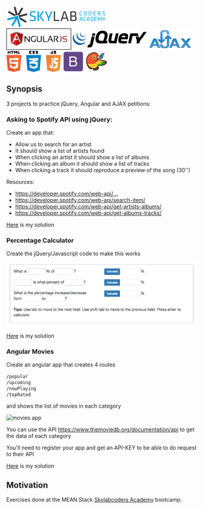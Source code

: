 [![Skylab](https://github.com/Iggy-Codes/logo-images/blob/master/logos/skylab-56.png)](http://www.skylabcoders.com/)   
[![AngularJS](https://github.com/Iggy-Codes/logo-images/blob/master/logos/angularjs.png)](https://angularjs.org/)
[![jQuery](https://github.com/Iggy-Codes/logo-images/blob/master/logos/jquery.png)](http://jquery.com/)
[![AJAX](https://github.com/Iggy-Codes/logo-images/blob/master/logos/ajax.png)](https://developer.mozilla.org/en-US/docs/AJAX/)
[![HTML5,CSS3 and JS](https://github.com/Iggy-Codes/logo-images/blob/master/logos/html5-css3-js.png)](http://www.w3.org/)
[![Bootstrap](https://github.com/Iggy-Codes/logo-images/blob/master/logos/bootstrap.png)](http://getbootstrap.com/)
[![Bower](https://github.com/Iggy-Codes/logo-images/blob/master/logos/bower.png)](http://bower.io/)

## Synopsis

3 projects to practice jQuery, Angular and  AJAX petitions:

### Asking to Spotify API using jQuery:

Create an app that:

- Allow us to search for an artist
- It should show a list of artists found
- When clicking an artist it should show a list of albums
- When clicking an album it should show a list of tracks
- When clicking a track it should reproduce a preview of the song (30'')

Resources:
+ https://developer.spotify.com/web-api/__
+ https://developer.spotify.com/web-api/search-item/
+ https://developer.spotify.com/web-api/get-artists-albums/
+ https://developer.spotify.com/web-api/get-albums-tracks/

[Here]('tree/master/01-jquery-spotify-API/') is my solution

### Percentage Calculator

Create the jQuery/Javascript code to make this works

![percentage view](02-percentatge-calculator/img/percentage-view.png)

[Here]('tree/master/02-percentatge-calculator/') is my solution

### Angular Movies

Create an angular app that creates 4 routes

    /popular
    /upcoming
    /nowPlaying
    /topRated

and shows the list of movies in each category

![movies app](03-angular-movies/img/movies-app.gif)

You can use the API https://www.themoviedb.org/documentation/api to get the data of each category 

You'll need to register your app and get an API-KEY to be able to do request to their API

[Here]('tree/master/03-angular-movies/') is my solution

## Motivation

Exercises done at the MEAN Stack [Skylabcoders Academy](http://www.skylabcoders.com/) bootcamp.